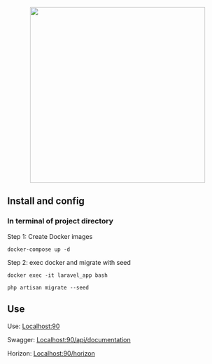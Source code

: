 <p align="center">
    <a href="https://laravel.com" target="_blank">
        <img src="https://raw.githubusercontent.com/laravel/art/master/logo-lockup/5%20SVG/2%20CMYK/1%20Full%20Color/laravel-logolockup-cmyk-red.svg" width="400">
    </a>
</p>

## Install and config
### In terminal of project directory
<p>
Step 1: Create Docker images
</p>

```
docker-compose up -d
```
<p>
Step 2: exec docker and migrate with seed
</p>

```
docker exec -it laravel_app bash
```
```
php artisan migrate --seed
```

## Use

<p>
Use: <a href="http://localhost:90" target="_blank">Localhost:90</a>
</p>
<p>
Swagger: <a href="http://localhost:90/api/documentation" target="_blank">Localhost:90/api/documentation</a>
</p>
<p>
Horizon: <a href="http://localhost:90/horizon" target="_blank">Localhost:90/horizon</a>
</p>


